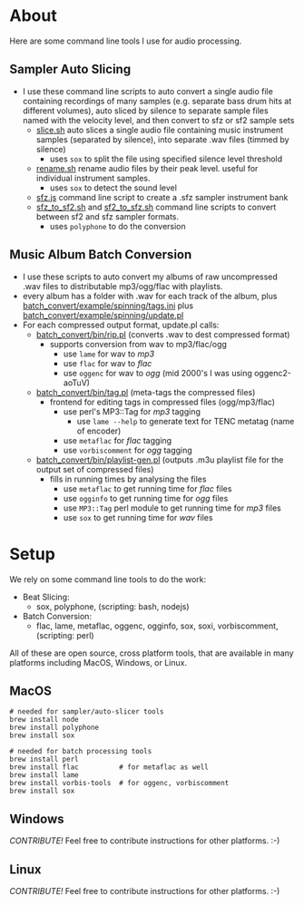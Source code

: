 
# About

Here are some command line tools I use for audio processing.

## Sampler Auto Slicing
  - I use these command line scripts to auto convert a single audio file containing recordings of many samples (e.g. separate bass drum hits at different volumes), auto sliced by silence to separate sample files named with the velocity level, and then convert to sfz or sf2 sample sets
    - [slice.sh](slice.sh) auto slices a single audio file containing music instrument samples (separated by silence), into separate .wav files (timmed by silence)
      - uses `sox` to split the file using specified silence level threshold
    - [rename.sh](rename.sh) rename audio files by their peak level.  useful for individual instrument samples.
      - uses `sox` to detect the sound level
    - [sfz.js](sfz.js) command line script to create a .sfz sampler instrument bank
    - [sfz_to_sf2.sh](sfz_to_sf2.sh) and [sf2_to_sfz.sh](sf2_to_sfz.sh) command line scripts to convert between sf2 and sfz sampler formats.
      - uses `polyphone` to do the conversion

## Music Album Batch Conversion
  - I use these scripts to auto convert my albums of raw uncompressed .wav files to distributable mp3/ogg/flac with playlists.
  - every album has a folder with .wav for each track of the album, plus [batch_convert/example/spinning/tags.ini](tags.ini) plus [batch_convert/example/spinning/update.pl](update.pl)
  - For each compressed output format, update.pl calls:
    - [batch_convert/bin/rip.pl](rip.pl) (converts .wav to dest compressed format)
      - supports conversion from wav to mp3/flac/ogg
        - use `lame` for wav to *mp3*
        - use `flac` for wav to *flac*
        - use `oggenc` for wav to *ogg* (mid 2000's I was using oggenc2-aoTuV)
    - [batch_convert/bin/tag.pl](tag.pl) (meta-tags the compressed files)
      - frontend for editing tags in compressed files (ogg/mp3/flac)
        - use perl's MP3::Tag for *mp3* tagging
          - use `lame --help` to generate text for TENC metatag (name of encoder)
        - use `metaflac` for *flac* tagging
        - use `vorbiscomment` for *ogg* tagging
    - [batch_convert/bin/playlist-gen.pl](playlist-gen.pl) (outputs .m3u playlist file for the output set of compressed files)
      - fills in running times by analysing the files
        - use `metaflac` to get running time for *flac* files
        - use `ogginfo` to get running time for *ogg* files
        - use `MP3::Tag` perl module to get running time for *mp3* files
        - use `sox` to get running time for *wav* files


# Setup

We rely on some command line tools to do the work:
- Beat Slicing:
  - sox, polyphone, (scripting: bash, nodejs)
- Batch Conversion:
  - flac, lame, metaflac, oggenc, ogginfo, sox, soxi, vorbiscomment, (scripting: perl)

All of these are open source, cross platform tools, that are available in many platforms including MacOS, Windows, or Linux.

## MacOS
```
# needed for sampler/auto-slicer tools
brew install node
brew install polyphone
brew install sox

# needed for batch processing tools
brew install perl
brew install flac          # for metaflac as well
brew install lame
brew install vorbis-tools  # for oggenc, vorbiscomment
brew install sox

```

## Windows
*CONTRIBUTE!*  Feel free to contribute instructions for other platforms. :-)

## Linux
*CONTRIBUTE!*  Feel free to contribute instructions for other platforms. :-)

